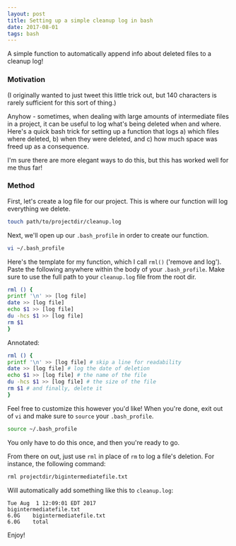 ```yaml
---
layout: post
title: Setting up a simple cleanup log in bash
date: 2017-08-01
tags: bash
---
```


A simple function to automatically append info about deleted files to a cleanup log!

### Motivation

(I originally wanted to just tweet this little trick out, but 140 characters is rarely sufficient for this sort of thing.)

Anyhow - sometimes, when dealing with large amounts of intermediate files in a project, it can be useful to log what's being deleted when and where. Here's a quick bash trick for setting up a function that logs a) which files where deleted, b) when they were deleted, and c) how much space was freed up as a consequence.

I'm sure there are more elegant ways to do this, but this has worked well for me thus far!

### Method

First, let's create a log file for our project. This is where our function will log everything we delete. 

```sh
touch path/to/projectdir/cleanup.log
```

Next, we'll open up our `.bash_profile` in order to create our function.

```sh
vi ~/.bash_profile
```

Here's the template for my function, which I call `rml()` ('remove and log'). Paste the following anywhere within the body of your `.bash_profile`. Make sure to use the full path to your `cleanup.log` file from the root dir.

```sh
rml () {
printf '\n' >> [log file]
date >> [log file]
echo $1 >> [log file]
du -hcs $1 >> [log file]
rm $1
}
```

Annotated:

```sh
rml () {
printf '\n' >> [log file] # skip a line for readability
date >> [log file] # log the date of deletion
echo $1 >> [log file] # the name of the file
du -hcs $1 >> [log file] # the size of the file
rm $1 # and finally, delete it
}
```

Feel free to customize this however you'd like! When you're done, exit out of `vi` and make sure to `source` your `.bash_profile`.

```sh
source ~/.bash_profile
```

You only have to do this once, and then you're ready to go.

From there on out, just use `rml` in place of `rm` to log a file's deletion. For instance, the following command:

```sh
rml projectdir/bigintermediatefile.txt
```

Will automatically add something like this to `cleanup.log`:

```
Tue Aug  1 12:09:01 EDT 2017
bigintermediatefile.txt
6.0G    bigintermediatefile.txt
6.0G    total
```

Enjoy!
